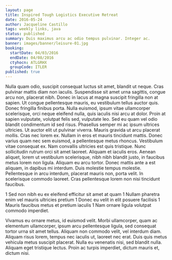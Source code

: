 ```yaml
---
layout: page
title: Inspired Tough Logistics Executive Retreat
date: 2016-05-24
author: Jacqueline Castillo
tags: weekly links, java
status: published
summary: Duis maximus arcu ac odio tempus pulvinar. Integer ac.
banner: images/banner/leisure-01.jpg
booking:
  startDate: 04/03/2016
  endDate: 04/08/2016
  ctyhocn: ATLGRHX
  groupCode: ITLER
published: true
---
```

Nulla quam odio, suscipit consequat luctus sit amet, blandit ut neque. Cras pulvinar mattis diam non iaculis. Suspendisse sit amet urna sagittis, congue arcu non, placerat nibh. Donec in lacus at magna suscipit fringilla non at sapien. Ut congue pellentesque mauris, eu vestibulum tellus auctor quis. Donec fringilla finibus porta. Nulla euismod, ipsum vitae ullamcorper scelerisque, orci neque eleifend nulla, quis iaculis nisi arcu at dolor. Proin at sapien vulputate, volutpat felis sed, vulputate leo. Sed eu quam vel odio blandit condimentum id sed risus. Phasellus semper mi ac ipsum ultrices ultricies. Ut auctor elit ut pulvinar viverra. Mauris gravida ut arcu placerat mollis. Cras nec lorem ex. Nullam in eros et mauris tincidunt mattis. Donec varius quam nec sem euismod, a pellentesque metus rhoncus. Vestibulum vitae consequat ex.
Nam convallis ultricies est quis tristique. Nunc sollicitudin rutrum orci sit amet laoreet. Aliquam et iaculis eros. Aenean aliquet, lorem ut vestibulum scelerisque, nibh nibh blandit justo, in faucibus metus lorem non ligula. Aliquam eu arcu tortor. Donec mattis ante a est aliquam, in dapibus mi interdum. Duis molestie tempus molestie. Pellentesque in arcu interdum, placerat mauris non, porta velit. In scelerisque commodo laoreet. Cras pellentesque lorem non nisi tincidunt faucibus.

1 Sed non nibh eu ex eleifend efficitur sit amet at quam
1 Nullam pharetra enim vel mauris ultricies pretium
1 Donec eu velit in elit posuere facilisis
1 Mauris faucibus metus et pretium iaculis
1 Nam ornare ligula volutpat commodo imperdiet.

Vivamus eu ornare metus, id euismod velit. Morbi ullamcorper, quam ac elementum ullamcorper, ipsum arcu pellentesque ligula, sed consequat tortor urna sit amet tellus. Aliquam non commodo velit, vel interdum diam. Aliquam risus lorem, tempus nec iaculis ut, laoreet nec erat. Duis quis metus vehicula metus suscipit placerat. Nulla eu venenatis nisi, sed blandit nulla. Aliquam eget tristique lectus. Proin ac turpis imperdiet, dictum mauris et, dictum nisi.

